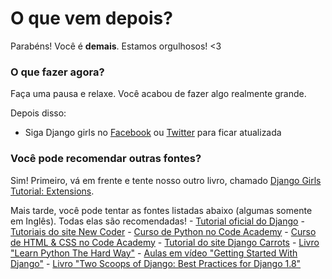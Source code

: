 # O que vem depois?

Parabéns! Você é **demais**. Estamos orgulhosos! <3

### O que fazer agora?

Faça uma pausa e relaxe. Você acabou de fazer algo realmente grande.

Depois disso:

*   Siga Django girls no [Facebook][1] ou [Twitter][2] para ficar atualizada

 [1]: http://facebook.com/djangogirls
 [2]: http://twitter.com/djangogirls

### Você pode recomendar outras fontes?

Sim! Primeiro, vá em frente e tente nosso outro livro, chamado [Django Girls Tutorial: Extensions][3].

 [3]: http://djangogirls.gitbooks.io/django-girls-tutorial-extensions/

Mais tarde, você pode tentar as fontes listadas abaixo (algumas somente em Inglês). Todas elas são recomendadas! - [Tutorial oficial do Django][4] - [Tutoriais do site New Coder][5] - [Curso de Python no Code Academy][6] - [Curso de HTML & CSS no Code Academy][7] - [Tutorial do site Django Carrots][8] - [Livro "Learn Python The Hard Way"][9] - [Aulas em vídeo "Getting Started With Django"][10] - [Livro "Two Scoops of Django: Best Practices for Django 1.8"][11]

 [4]: https://docs.djangoproject.com/en/1.8/intro/tutorial01/
 [5]: http://newcoder.io/tutorials/
 [6]: http://www.codecademy.com/en/tracks/python
 [7]: http://www.codecademy.com/tracks/web
 [8]: http://django.carrots.pl/en/
 [9]: http://learnpythonthehardway.org/book/
 [10]: http://gettingstartedwithdjango.com/
 [11]: http://twoscoopspress.com/products/two-scoops-of-django-1-8